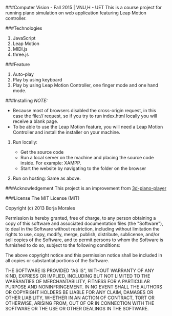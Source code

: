 ###Computer Vision - Fall 2015 | VNU,H - UET
This is a course project for running piano simulation on web application featuring Leap Motion controller.

###Technologies
1. JavaScript
2. Leap Motion
3. MIDI.js
4. three.js

###Feature
1. Auto-play
2. Play by using keyboard
3. Play by using Leap Motion Controller, one finger mode and one hand mode.

###Installing
*NOTE:* 
* Because most of browsers disabled the cross-origin request, in this case the file:// request, so if you try to run index.html locally you will receive a blank page.
* To be able to use the Leap Motion feature, you will need a Leap Motion Controller and install the installer on your machine.

1. Run locally:
    * Get the source code
    * Run a local server on the machine and placing the source code inside. For example: XAMPP.
    * Start the website by navigating to the folder on the browser
    
2. Run on hosting: Same as above.

###Acknowledgement
This project is an improvement from [3d-piano-player](https://github.com/reality3d/3d-piano-player)

###License
The MIT License (MIT)

Copyright (c) 2013 Borja Morales

Permission is hereby granted, free of charge, to any person obtaining a copy of
this software and associated documentation files (the "Software"), to deal in
the Software without restriction, including without limitation the rights to
use, copy, modify, merge, publish, distribute, sublicense, and/or sell copies of
the Software, and to permit persons to whom the Software is furnished to do so,
subject to the following conditions:

The above copyright notice and this permission notice shall be included in all
copies or substantial portions of the Software.

THE SOFTWARE IS PROVIDED "AS IS", WITHOUT WARRANTY OF ANY KIND, EXPRESS OR
IMPLIED, INCLUDING BUT NOT LIMITED TO THE WARRANTIES OF MERCHANTABILITY, FITNESS
FOR A PARTICULAR PURPOSE AND NONINFRINGEMENT. IN NO EVENT SHALL THE AUTHORS OR
COPYRIGHT HOLDERS BE LIABLE FOR ANY CLAIM, DAMAGES OR OTHER LIABILITY, WHETHER
IN AN ACTION OF CONTRACT, TORT OR OTHERWISE, ARISING FROM, OUT OF OR IN
CONNECTION WITH THE SOFTWARE OR THE USE OR OTHER DEALINGS IN THE SOFTWARE.
